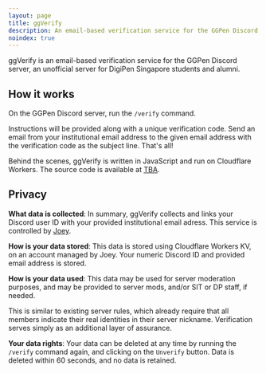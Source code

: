 ```yaml
---
layout: page
title: ggVerify
description: An email-based verification service for the GGPen Discord server.
noindex: true
---
```


ggVerify is an email-based verification service for the GGPen Discord server, an unofficial server for DigiPen Singapore students and alumni.

<style>
    #redirect-pane{
        margin: 4rem auto;
        padding: 1rem;
        padding-bottom: 0;
        border: 1px dotted currentColor;
        border-radius: 1rem;
    }
</style>
<script>
    "use strict";
    const url = new URL(document.URL);
    const regex = RegExp("(GGPEN-[0-9a-f]+)");
    const results = regex.exec(url.search);
    if(results != null && results.length > 0)
    {
        document.write("<div id='redirect-pane'></div>");
        const code = results[0];
        const redirect = `mailto:ggverify@dangeraspect.xyz?subject=${encodeURIComponent("GGPen verification: ")}${code}&body=${encodeURIComponent("Please check that you are sending this from your institutional email address!\n\nFor details, see https://dangeraspect.xyz/ggverify/.\n-----")}`;
        document.getElementById('redirect-pane').innerHTML = `<p><strong>Your email client should open automatically</strong> with the subject and recipient filled in. If not, <a href="${redirect}">click here to open in your default email client</a>.</p>`;
        window.onload = function(){window.location = redirect;}
    }
</script>

## How it works

On the GGPen Discord server, run the `/verify` command. 

Instructions will be provided along with a unique verification code. Send an email from your institutional email address to the given email address with the verification code as the subject line. That's all!

Behind the scenes, ggVerify is written in JavaScript and run on Cloudflare Workers. The source code is available at [TBA](#).


## Privacy

**What data is collected**: In summary, ggVerify collects and links your Discord user ID with your provided institutional email adress. This service is controlled by [Joey](https://joeyfoo.com/contact).

**How is your data stored**: This data is stored using Cloudflare Workers KV, on an account managed by Joey. Your numeric Discord ID and provided email address is stored. 

**How is your data used**: This data may be used for server moderation purposes, and may be provided to server mods, and/or SIT or DP staff, if needed. 

This is similar to existing server rules, which already require that all members indicate their real identities in their server nickname. Verification serves simply as an additional layer of assurance.

**Your data rights**: Your data can be deleted at any time by running the `/verify` command again, and clicking on the `Unverify` button. Data is deleted within 60 seconds, and no data is retained.

